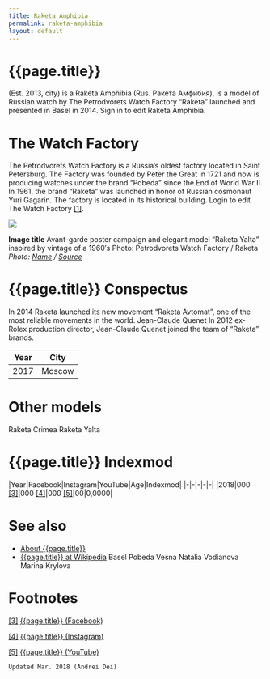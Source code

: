 ```yaml
---
title: Raketa Amphibia
permalink: raketa-amphibia
layout: default
---
```


# {{page.title}}

(Est. 2013, city) is a Raketa Amphibia (Rus. Ракета Амфибия), is a model of Russian watch by The Petrodvorets Watch Factory “Raketa” launched and presented in Basel in 2014. Sign in to edit Raketa Amphibia.

# The Watch Factory

The Petrodvorets Watch Factory is a Russia’s oldest factory located in Saint Petersburg.  The Factory was founded by Peter the Great in 1721 and now is producing watches under the brand “Pobeda” since the End of World War II. In 1961, the brand “Raketa” was launched in honor of Russian cosmonaut Yuri Gagarin. The factory is located in its historical building. Login to edit The Watch Factory <span id="a1">[\[1\]](#f1)</span>.

![](/encyclopedia/images/image-name.jpg)

**Image title**
Avant-garde poster campaign and elegant model “Raketa Yalta” inspired by vintage of a 1960′s
Photo: Petrodvorets Watch Factory / Raketa
*Photo: [Name](index) / [Source](index)*

# {{page.title}} Conspectus

In 2014 Raketa launched its new movement “Raketa Avtomat”, one of the most reliable movements in the world.
Jean-Claude Quenet
In 2012 ex-Rolex production director, Jean-Claude Quenet joined the team of “Raketa” brands.

|Year|City|
|-|-|
|2017|Moscow|

# Other models
Raketa Crimea
Raketa Yalta

# {{page.title}} Indexmod

|Year|Facebook|Instagram|YouTube|Age|Indexmod|
|-|-|-|-|-|
|2018|000 <span id="a3">[\[3\]](#f3)</span>|000 <span id="a4">[\[4\]](#f4)</span>|000 <span id="a5">[\[5\]](#f5)</span>|00|0,0000|


# See also

+ [About {{page.title}}](index)
+ [{{page.title}} at Wikipedia](index)
Basel
Pobeda Vesna
Natalia Vodianova
Marina Krylova

# Footnotes

[[3]](#a3) <span id="f3"></span> [{{page.title}} (Facebook)](index)

[[4]](#a4) <span id="f4"></span> [{{page.title}} (Instagram)](index)

[[5]](#a5) <span id="f5"></span> [{{page.title}} (YouTube)](index)

`Updated Mar. 2018 (Andrei Dei)`
